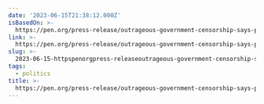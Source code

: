 ```yaml
---
date: '2023-06-15T21:38:12.000Z'
isBasedOn: >-
  https://pen.org/press-release/outrageous-government-censorship-says-pen-america-about-removal-of-ta-nehisi-coates-memoir-from-south-carolina-ap-course/
link: >-
  https://pen.org/press-release/outrageous-government-censorship-says-pen-america-about-removal-of-ta-nehisi-coates-memoir-from-south-carolina-ap-course/
slug: >-
  2023-06-15-httpspenorgpress-releaseoutrageous-government-censorship-says-pen-america-about-removal-of-ta-nehisi-coates-memoir-from-south-carolina-ap-course
tags:
  - politics
title: >-
  https://pen.org/press-release/outrageous-government-censorship-says-pen-america-about-removal-of-ta-nehisi-coates-memoir-from-south-carolina-ap-course/
---
```



